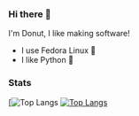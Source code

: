 ### Hi there 👋
I'm Donut, I like making software!
- I use Fedora Linux 🐧
- I like Python 🐍

### Stats
[![Top Langs](https://github-readme-stats.vercel.app/api/top-langs/?username=donutdev&show_icons=true&theme=radical)
[![Top Langs](https://github-readme-stats.vercel.app/api/top-langs/?username=donutdev&layout=compact)](https://github.com/anuraghazra/github-readme-stats)



<!--
**DonutDev/donutdev** is a ✨ _special_ ✨ repository because its `README.md` (this file) appears on your GitHub profile.



